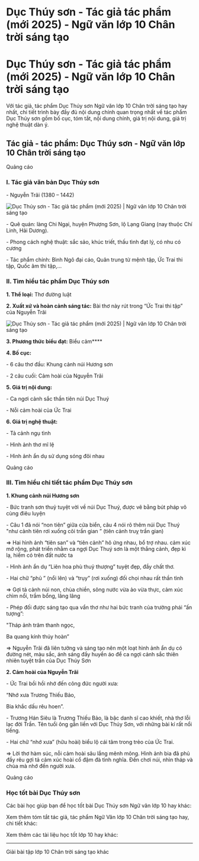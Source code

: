 # Dục Thúy sơn - Tác giả tác phẩm (mới 2025) - Ngữ văn lớp 10 Chân trời sáng tạo

# Dục Thúy sơn - Tác giả tác phẩm (mới 2025) - Ngữ văn lớp 10 Chân trời sáng tạo

Với tác giả, tác phẩm Dục Thúy sơn Ngữ văn lớp 10 Chân trời sáng tạo hay nhất, chi tiết trình bày đầy đủ nội dung chính quan trọng nhất về tác phẩm Dục Thúy sơn gồm bố cục, tóm tắt, nội dung chính, giá trị nội dung, giá trị nghệ thuật dàn ý.

## Tác giả - tác phẩm: Dục Thúy sơn - Ngữ văn lớp 10 Chân trời sáng tạo

Quảng cáo

### **I. Tác giả văn bản Dục Thúy sơn**

\- Nguyễn Trãi (1380 – 1442) 

![Dục Thúy sơn - Tác giả tác phẩm \(mới 2025\) | Ngữ văn lớp 10 Chân trời sáng tạo](https://vietjack.com/soan-van-lop-10-ct/images/tac-gia-tac-pham-duc-thuy-son.PNG)

\- Quê quán: làng Chi Ngại, huyện Phượng Sơn, lộ Lạng Giang (nay thuộc Chí Linh, Hải Dương).

\- Phong cách nghệ thuật: sắc sảo, khúc triết, thấu tình đạt lý, có nhu có cương 

\- Tác phẩm chính: Bình Ngô đại cáo, Quân trung từ mệnh tập, Ức Trai thi tập, Quốc âm thi tập,...

### **II. Tìm hiểu tác phẩm Dục Thúy sơn**

**1\. Thể loại:** Thơ đường luật

**2\. Xuất xứ và hoàn cảnh sáng tác:** Bài thơ này rút trong “Ức Trai thi tập” của Nguyễn Trãi

![Dục Thúy sơn - Tác giả tác phẩm \(mới 2025\) | Ngữ văn lớp 10 Chân trời sáng tạo](https://vietjack.com/soan-van-lop-10-ct/images/tac-gia-tac-pham-duc-thuy-son-1.PNG)

**3\. Phương thức biểu đạt:** Biểu cảm****

**4\. Bố cục:**

\- 6 câu thơ đầu: Khung cảnh núi Hương sơn

\- 2 câu cuối: Cảm hoài của Nguyễn Trãi

**5\. Giá trị nội dung:**

\- Ca ngơi cảnh sắc thần tiên núi Dục Thuý 

\- Nỗi cảm hoài của Ức Trai

**6\. Giá trị nghệ thuật:**

\- Tả cảnh ngụ tình 

\- Hình ảnh thơ mĩ lệ 

\- Hình ảnh ẩn dụ sử dụng sóng đôi nhau

Quảng cáo

### **III. Tìm hiểu chi tiết tác phẩm Dục Thúy sơn**

**1\. Khung cảnh núi Hương sơn**

\- Bức tranh sơn thuỷ tuyệt vời về núi Dục Thuý, được vẽ bằng bút pháp vô cùng điêu luyện

\- Câu 1 đã nói “non tiên” giữa cửa biển, câu 4 nói rõ thêm núi Dục Thuý "như cảnh tiên rơi xuống cõi trần gian ” (tiên cảnh truỵ trần gian)

=> Hai hình ảnh “tiên san” và “tiên cảnh” hô ứng nhau, bổ trợ nhau. cảm xúc mở rộng, phát triển nhằm ca ngợi Dục Thuý sơn là một thắng cảnh, đẹp kì lạ, hiếm có trên đất nước ta

\- Hình ảnh ẩn dụ “Liên hoa phù thuỷ thượng” tuyệt đẹp, đầy chất thơ.

\- Hai chữ “phủ ” (nổi lên) và “trụy” (rơi xuống) đối chọi nhau rất thần tình

=> Gợi tả cảnh núi non, chùa chiền, sông nước vừa ảo vừa thực, cảm xúc chìm nổi, trầm bổng, lâng lâng

\- Phép đối được sáng tạo qua vẩn thơ như hai bức tranh của trường phái “ấn tượng”:

"Tháp ảnh trâm thanh ngọc,

Ba quang kính thúy hoàn”

=> Nguyễn Trãi đã liên tưởng và sáng tạo nên một loạt hình ảnh ẩn dụ có đường nét, màu sắc, ánh sáng đầy huyền áo để ca ngợi cảnh sắc thiên nhiên tuyệt trần của Dục Thúy Sơn

**2\. Cảm hoài của Nguyễn Trãi**

\- Ức Trai bồi hồi nhớ đến công đức người xưa:

“Nhớ xưa Trương Thiếu Bảo,

Bia khắc dấu rêu hoen”.

\- Trương Hán Siêu là Trương Thiếu Bảo, là bậc danh sĩ cao khiết, nhà thơ lỗi lạc đời Trần. Tên tuổi ông gắn liền với Dục Thúy Sơn, với những bài kí rất nổi tiếng.

\- Hai chữ “nhớ xưa” (hữu hoài) biểu lộ cái tâm trong trẻo của Ức Trai.

=> Lời thơ hàm súc, nỗi cảm hoài sâu lắng mênh mông. Hình ảnh bia đã phủ đầy rêu gợi tả cảm xúc hoài cổ đậm đà tình nghĩa. Đến chơi núi, nhìn tháp và chùa mà nhớ đến người xưa.

Quảng cáo

### **Học tốt bài Dục Thúy sơn**

Các bài học giúp bạn để học tốt bài Dục Thúy sơn Ngữ văn lớp 10 hay khác:

Xem thêm tóm tắt tác giả, tác phẩm Ngữ Văn lớp 10 Chân trời sáng tạo hay, chi tiết khác:

Xem thêm các tài liệu học tốt lớp 10 hay khác:

* * *

Giải bài tập lớp 10 Chân trời sáng tạo khác
